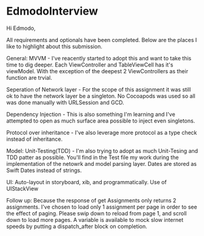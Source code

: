 # EdmodoInterview

Hi Edmodo,

All requirements and optionals have been completed.
Below are the places I like to highlight about this submission.

General:
MVVM - I've reacently started to adopt this and want to take this time to dig deeper.  Each ViewController and TableViewCell has it's viewModel.  With the exception of the deepest 2 ViewControllers as their function are trvial.

Seperation of Network layer - For the scope of this assignment it was still ok to have the network layer be a singleton.  No Cocoapods was used so all was done manually with URLSession and GCD.

Dependency Injection - This is also something I'm learning and I've attempted to open as much surface area possible to inject even singletons.

Protocol over inheritance - I've also leverage more protocol as a type check instead of inheritance.


Model:
Unit-Testing(TDD) - I'm also trying to adopt as much Unit-Tesing and TDD patter as possible.  You'll find in the Test file my work during the implementation of the netowrk and model parsing layer.
Dates are stored as Swift Dates instead of strings.

UI:
Auto-layout in storyboard, xib, and programmatically.
Use of UIStackView 

Follow up:
Because the response of get Assignments only returns 2 assignments.  I've chosen to load only 1 assignment per page in order to see the effect of paging.  Please swip down to reload from page 1, and scroll down to load more pages.
A variable is available to mock slow internet speeds by putting a dispatch_after block on completion.

